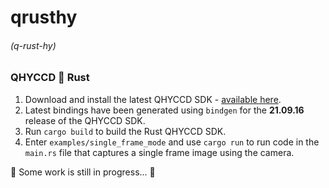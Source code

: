 # qrusthy
###### (q-rust-hy)

### QHYCCD 🤝 Rust

1. Download and install the latest QHYCCD SDK - [available here](https://www.qhyccd.com/html/prepub/log_en.html).
2. Latest bindings have been generated using `bindgen` for the <strong>21.09.16</strong> release of the QHYCCD SDK.
3. Run `cargo build` to build the Rust QHYCCD SDK.
4. Enter `examples/single_frame_mode` and use `cargo run` to run code in the `main.rs` file that captures a single frame image using the camera.

🚧 Some work is still in progress... 🚧
